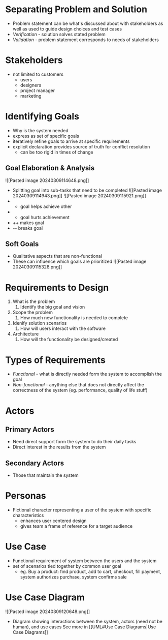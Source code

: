 # Separating Problem and Solution
- Problem statement can be what's discussed about with stakeholders as well as used to guide design choices and test cases
- *Verification* - solution solves stated problem
- *Validation* - problem statement corresponds to needs of stakeholders
# Stakeholders
- not limited to customers
	- users
	- designers
	- project manager
	- marketing
# Identifying Goals
- Why is the system needed
- express as set of specific goals
- iteratively refine goals to arrive at specific requirements
- explicit declaration provides source of truth for conflict resolution
	- can be too rigid in times of change
## Goal Elaboration & Analysis
![[Pasted image 20240309114648.png]]
- Splitting goal into sub-tasks that need to be completed
  ![[Pasted image 20240309114943.png]]
![[Pasted image 20240309115921.png]]
- + goal helps achieve other
- - goal hurts achievement
- ++ makes goal
- -- breaks goal
## Soft Goals
- Qualitative aspects that are non-functional
- These can influence which goals are prioritized
![[Pasted image 20240309115328.png]]
# Requirements to Design
1. What is the problem
	1. Identify the big goal and vision
2. Scope the problem
	1. How much new functionality is needed to complete
3. Idenify solution scenarios
	1. How will users interact with the software 
4. Architecture
	1. How will the functionality be designed/created
# Types of Requirements
- *Functional* - what is directly needed form the system to accomplish the goal
- *Non-functional* - anything else that does not directly affect the correctness of the system (eg. performance, quality of life stuff)
# Actors
## Primary Actors
- Need direct support form the system to do their daily tasks
- Direct interest in the results from the system
## Secondary Actors
- Those that maintain the system
# Personas
- Fictional character representing a user of the system with specific characteristics
	- enhances user centered design
	- gives team a frame of reference for a target audience
# Use Case
- Functional requirement of system between the users and the system
- set of scenarios tied together by common user goal
	- eg. Buy a product: find product, add to cart, checkout, fill payment, system authorizes purchase, system confirms sale
# Use Case Diagram
![[Pasted image 20240309120648.png]]
- Diagram showing interactions between the system, actors (need not be human), and use cases
See more in [[UML#Use Case Diagrams|Use Case Diagrams]]

